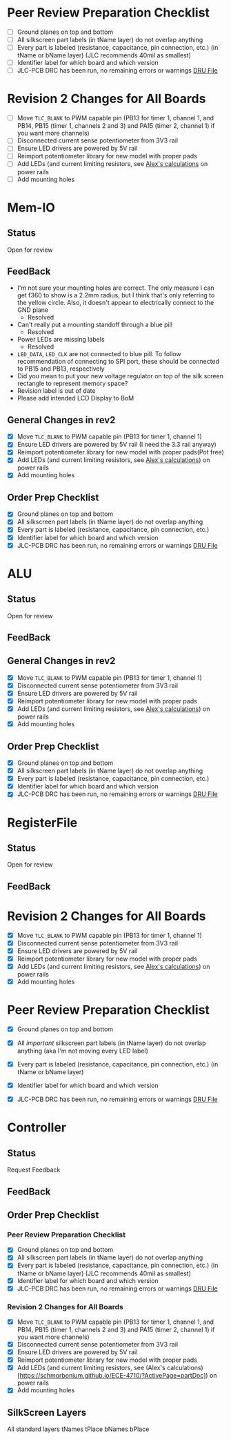 # Peer Review Preparation Checklist
- [ ] Ground planes on top and bottom
- [ ] All silkscreen part labels (in tName layer) do not overlap anything
- [ ] Every part is labeled (resistance, capacitance, pin connection, etc.) (in tName or bName layer) (JLC recommends 40mil as smallest)
- [ ] Identifier label for which board and which version
- [ ] JLC-PCB DRC has been run, no remaining errors or warnings [DRU File](https://github.com/JLCPCB/jlcpcb-eagle/blob/master/design%20rules/jlcpcb-2layers.dru)

# Revision 2 Changes for All Boards
- [ ] Move `TLC_BLANK` to PWM capable pin (PB13 for timer 1, channel 1, and PB14, PB15 (timer 1, channels 2 and 3) and PA15 (timer 2, channel 1) if you want more channels)
- [ ] Disconnected current sense potentiometer from 3V3 rail
- [ ] Ensure LED drivers are powered by 5V rail
- [ ] Reimport potentiometer library for new model with proper pads
- [ ] Add LEDs (and current limiting resistors, see [Alex's calculations](https://schmorbonium.github.io/ECE-4710/?ActivePage=partDoc) on power rails
- [ ] Add mounting holes

# Mem-IO
## Status
Open for review
## FeedBack

- I'm not sure your mounting holes are correct. The only measure I can get f360 to show is a 2.2mm radius, but I think that's only referring to the yellow circle. Also, it doesn't appear to electrically connect to the GND plane
    - Resolved
- Can't really put a mounting standoff through a blue pill
    - Resolved
- Power LEDs are missing labels
    - Resolved
- `LED_DATA`, `LED_CLK` are not connected to blue pill. To follow recommendation of connecting to SPI port, these should be connected to PB15 and PB13, respectively
- Did you mean to put your new voltage regulator on top of the silk screen rectangle to represent memory space?
- Revision label is out of date
- Please add intended LCD Display to BoM

## General Changes in rev2
- [x] Move `TLC_BLANK` to PWM capable pin (PB13 for timer 1, channel 1)
- [x] Ensure LED drivers are powered by 5V rail (I need the 3.3 rail anyway)
- [x] Reimport potentiometer library for new model with proper pads(Pot free)
- [x] Add LEDs (and current limiting resistors, see [Alex's calculations](https://schmorbonium.github.io/ECE-4710/?ActivePage=partDoc)) on power rails
- [x] Add mounting holes

## Order Prep Checklist
- [x] Ground planes on top and bottom
- [x] All silkscreen part labels (in tName layer) do not overlap anything
- [x] Every part is labeled (resistance, capacitance, pin connection, etc.)
- [x] Identifier label for which board and which version
- [x] JLC-PCB DRC has been run, no remaining errors or warnings [DRU File](https://github.com/JLCPCB/jlcpcb-eagle/blob/master/design%20rules/jlcpcb-2layers.dru)

# ALU
## Status
Open for review
## FeedBack

## General Changes in rev2
- [x] Move `TLC_BLANK` to PWM capable pin (PB13 for timer 1, channel 1)
- [x] Disconnected current sense potentiometer from 3V3 rail
- [x] Ensure LED drivers are powered by 5V rail
- [x] Reimport potentiometer library for new model with proper pads
- [x] Add LEDs (and current limiting resistors, see [Alex's calculations](https://schmorbonium.github.io/ECE-4710/?ActivePage=partDoc)) on power rails
- [x] Add mounting holes

## Order Prep Checklist
- [x] Ground planes on top and bottom
- [x] All silkscreen part labels (in tName layer) do not overlap anything
- [x] Every part is labeled (resistance, capacitance, pin connection, etc.)
- [x] Identifier label for which board and which version
- [x] JLC-PCB DRC has been run, no remaining errors or warnings [DRU File](https://github.com/JLCPCB/jlcpcb-eagle/blob/master/design%20rules/jlcpcb-2layers.dru)

# RegisterFile
## Status
Open for review
## FeedBack

# Revision 2 Changes for All Boards
- [x] Move `TLC_BLANK` to PWM capable pin (PB13 for timer 1, channel 1)
- [x] Disconnected current sense potentiometer from 3V3 rail
- [x] Ensure LED drivers are powered by 5V rail
- [x] Reimport potentiometer library for new model with proper pads
- [x] Add LEDs (and current limiting resistors, see [Alex's calculations](https://schmorbonium.github.io/ECE-4710/?ActivePage=partDoc)) on power rails
- [x] Add mounting holes

# Peer Review Preparation Checklist
- [x] Ground planes on top and bottom
- [x] All *important* silkscreen part labels (in tName layer) do not overlap anything (aka I'm not moving every LED label)
- [x] Every part is labeled (resistance, capacitance, pin connection, etc.) (in tName or bName layer)
- [x] Identifier label for which board and which version
- [x] JLC-PCB DRC has been run, no remaining errors or warnings [DRU File](https://github.com/JLCPCB/jlcpcb-eagle/blob/master/design%20rules/jlcpcb-2layers.dru)



# Controller
## Status
Request Feedback
## FeedBack

## Order Prep Checklist
### Peer Review Preparation Checklist
- [x] Ground planes on top and bottom
- [x] All silkscreen part labels (in tName layer) do not overlap anything
- [x] Every part is labeled (resistance, capacitance, pin connection, etc.) (in tName or bName layer) (JLC recommends 40mil as smallest)
- [x] Identifier label for which board and which version
- [x] JLC-PCB DRC has been run, no remaining errors or warnings [DRU File](https://github.com/JLCPCB/jlcpcb-eagle/blob/master/design%20rules/jlcpcb-2layers.dru)

### Revision 2 Changes for All Boards
- [x] Move `TLC_BLANK` to PWM capable pin (PB13 for timer 1, channel 1, and PB14, PB15 (timer 1, channels 2 and 3) and PA15 (timer 2, channel 1) if you want more channels)
- [x] Disconnected current sense potentiometer from 3V3 rail
- [x] Ensure LED drivers are powered by 5V rail
- [x] Reimport potentiometer library for new model with proper pads
- [x] Add LEDs (and current limiting resistors, see (Alex's calculations)[https://schmorbonium.github.io/ECE-4710/?ActivePage=partDoc]) on power rails
- [x] Add mounting holes

## SilkScreen Layers

All standard layers
tNames
tPlace
bNames
bPlace
